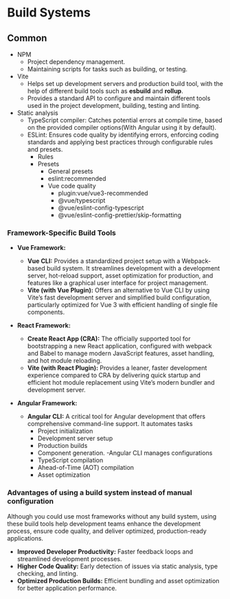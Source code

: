 # Build Systems

## Common

- NPM
  - Project dependency management.
  - Maintaining scripts for tasks such as building, or testing.
- Vite
  - Helps set up development servers and production build tool, with the help of different build tools such as **esbuild** and **rollup**.
  - Provides a standard API to configure and maintain different tools used in the project development, building, testing and linting.
- Static analysis
  - TypeScript compiler: Catches potential errors at compile time, based on the provided compiler options(With Angular using it by default).
  - ESLint: Ensures code quality by identifying errors, enforcing coding standards and applying best practices through configurable rules and presets.
    - Rules
    - Presets
      - General presets
      - eslint:recommended
      - Vue code quality
        - plugin:vue/vue3-recommended
        - @vue/typescript
        - @vue/eslint-config-typescript
        - @vue/eslint-config-prettier/skip-formatting

### Framework-Specific Build Tools

- **Vue Framework:**

  - **Vue CLI:**
    Provides a standardized project setup with a Webpack-based build system. It streamlines development with a development server, hot-reload support, asset optimization for production, and features like a graphical user interface for project management.
  - **Vite (with Vue Plugin):**
    Offers an alternative to Vue CLI by using Vite’s fast development server and simplified build configuration, particularly optimized for Vue 3 with efficient handling of single file components.

- **React Framework:**

  - **Create React App (CRA):**
    The officially supported tool for bootstrapping a new React application, configured with webpack and Babel to manage modern JavaScript features, asset handling, and hot module reloading.
  - **Vite (with React Plugin):**
    Provides a leaner, faster development experience compared to CRA by delivering quick startup and efficient hot module replacement using Vite’s modern bundler and development server.

- **Angular Framework:**
  - **Angular CLI:**
    A critical tool for Angular development that offers comprehensive command-line support. It automates tasks
    - Project initialization
    - Development server setup
    - Production builds
    - Component generation.
      -Angular CLI manages configurations
    - TypeScript compilation
    - Ahead-of-Time (AOT) compilation
    - Asset optimization

### Advantages of using a build system instead of manual configuration

Although you could use most frameworks without any build system, using these build tools help development teams enhance the development process, ensure code quality, and deliver optimized, production-ready applications.

- **Improved Developer Productivity:** Faster feedback loops and streamlined development processes.
- **Higher Code Quality:** Early detection of issues via static analysis, type checking, and linting.
- **Optimized Production Builds:** Efficient bundling and asset optimization for better application performance.
